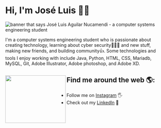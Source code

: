 # Hi, I'm José Luis 👋😄

<img src="https://user-images.githubusercontent.com/30638029/95404221-097cd200-08da-11eb-9ba4-9d4fa9eae633.jpg" alt="banner that says José Luis Aguilar Nucamendi - a computer systems engineering student">

I'm a computer systems engineering student who is passionate about creating technology, learning about cyber security👨🏻‍💻 and new stuff, making new friends, and building community👍. Some technologies and tools I enjoy working with include Java, Python, HTML, CSS, Mariadb, MySQL, Git, Adobe Illustrator, Adobe photoshop, and Adobe XD.

## Find me around the web 🌎: <a href="https://github.com/josxluis/"><img align="left" width="190" height="150" src="https://user-images.githubusercontent.com/30638029/95404770-8eb4b680-08db-11eb-9902-c5f4596ac832.gif"></a>
- Follow me on <a href="https://www.instagram.com/josxluis/">Instagram</a> 🖐
- Check out my <a href="https://www.linkedin.com/in/josxluis/">LinkedIn</a> 💼

